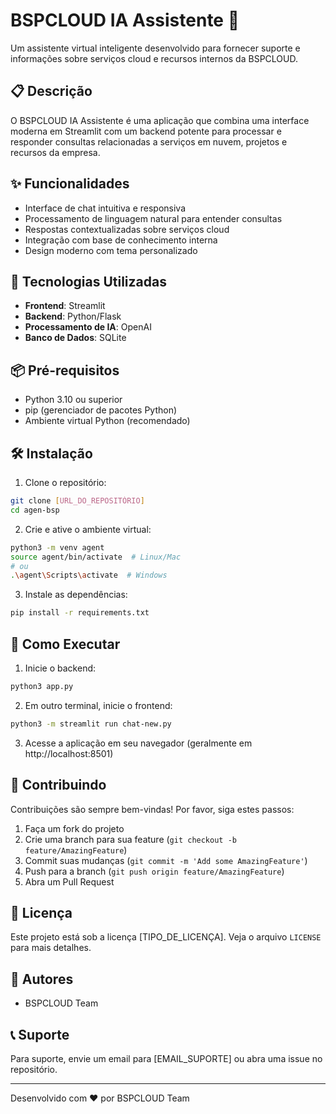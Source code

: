 # BSPCLOUD IA Assistente 🤖

Um assistente virtual inteligente desenvolvido para fornecer suporte e informações sobre serviços cloud e recursos internos da BSPCLOUD.

## 📋 Descrição

O BSPCLOUD IA Assistente é uma aplicação que combina uma interface moderna em Streamlit com um backend potente para processar e responder consultas relacionadas a serviços em nuvem, projetos e recursos da empresa.

## ✨ Funcionalidades

- Interface de chat intuitiva e responsiva
- Processamento de linguagem natural para entender consultas
- Respostas contextualizadas sobre serviços cloud
- Integração com base de conhecimento interna
- Design moderno com tema personalizado

## 🚀 Tecnologias Utilizadas

- **Frontend**: Streamlit
- **Backend**: Python/Flask
- **Processamento de IA**: OpenAI
- **Banco de Dados**: SQLite

## 📦 Pré-requisitos

- Python 3.10 ou superior
- pip (gerenciador de pacotes Python)
- Ambiente virtual Python (recomendado)

## 🛠️ Instalação

1. Clone o repositório:
```bash
git clone [URL_DO_REPOSITÓRIO]
cd agen-bsp
```

2. Crie e ative o ambiente virtual:
```bash
python3 -m venv agent
source agent/bin/activate  # Linux/Mac
# ou
.\agent\Scripts\activate  # Windows
```

3. Instale as dependências:
```bash
pip install -r requirements.txt
```

## 🚀 Como Executar

1. Inicie o backend:
```bash
python3 app.py
```

2. Em outro terminal, inicie o frontend:
```bash
python3 -m streamlit run chat-new.py
```

3. Acesse a aplicação em seu navegador (geralmente em http://localhost:8501)

## 🤝 Contribuindo

Contribuições são sempre bem-vindas! Por favor, siga estes passos:

1. Faça um fork do projeto
2. Crie uma branch para sua feature (`git checkout -b feature/AmazingFeature`)
3. Commit suas mudanças (`git commit -m 'Add some AmazingFeature'`)
4. Push para a branch (`git push origin feature/AmazingFeature`)
5. Abra um Pull Request

## 📝 Licença

Este projeto está sob a licença [TIPO_DE_LICENÇA]. Veja o arquivo `LICENSE` para mais detalhes.

## 👥 Autores

- BSPCLOUD Team

## 📞 Suporte

Para suporte, envie um email para [EMAIL_SUPORTE] ou abra uma issue no repositório.

---
Desenvolvido com ❤️ por BSPCLOUD Team